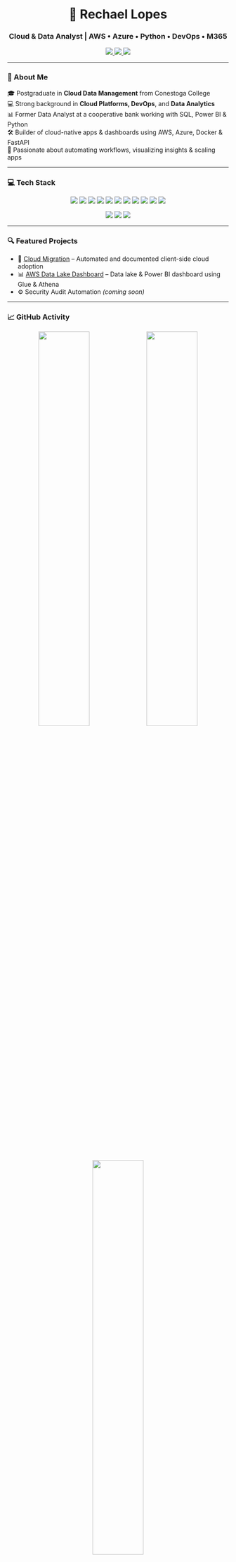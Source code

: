 <!-- GitHub Profile README - Rechael Lopes -->

<h1 align="center">🚀 Rechael Lopes</h1>
<h3 align="center">Cloud & Data Analyst | AWS • Azure • Python • DevOps • M365</h3>

<p align="center">
  <a href="mailto:lopes.rechael1307@gmail.com">
    <img src="https://img.shields.io/badge/Gmail-red?style=flat&logo=gmail&logoColor=white" />
  </a>
  <a href="https://linkedin.com/in/rechael-lopes" target="_blank">
    <img src="https://img.shields.io/badge/LinkedIn-blue?style=flat&logo=linkedin&logoColor=white" />
  </a>
  <a href="https://github.com/RechaelLop" target="_blank">
    <img src="https://img.shields.io/badge/GitHub-black?style=flat&logo=github" />
  </a>
</p>

---

### 🌟 About Me

🎓 Postgraduate in **Cloud Data Management** from Conestoga College  
💻 Strong background in **Cloud Platforms, DevOps**, and **Data Analytics**  
📊 Former Data Analyst at a cooperative bank working with SQL, Power BI & Python  
🛠️ Builder of cloud-native apps & dashboards using AWS, Azure, Docker & FastAPI  
🚀 Passionate about automating workflows, visualizing insights & scaling apps  

---

### 💻 Tech Stack

<p align="center">
  <img src="https://img.shields.io/badge/Python-black?style=flat-square&logo=python" />
  <img src="https://img.shields.io/badge/PHP-777BB4?style=flat-square&logo=php" />
  <img src="https://img.shields.io/badge/Node.js-339933?style=flat-square&logo=nodedotjs" />
  <img src="https://img.shields.io/badge/React-61DAFB?style=flat-square&logo=react" />
  <img src="https://img.shields.io/badge/.NET-512BD4?style=flat-square&logo=dotnet" />
  <img src="https://img.shields.io/badge/FastAPI-009688?style=flat-square&logo=fastapi" />
  <img src="https://img.shields.io/badge/Docker-2496ED?style=flat-square&logo=docker" />
  <img src="https://img.shields.io/badge/GitHub_Actions-2088FF?style=flat-square&logo=githubactions" />
  <img src="https://img.shields.io/badge/Power_BI-F2C811?style=flat-square&logo=powerbi" />
  <img src="https://img.shields.io/badge/AWS-orange?style=flat-square&logo=amazonaws" />
  <img src="https://img.shields.io/badge/Azure-blue?style=flat-square&logo=microsoftazure" />
</p>

<p align="center">
  <img src="https://img.shields.io/badge/MySQL-4479A1?style=flat-square&logo=mysql" />
  <img src="https://img.shields.io/badge/PostgreSQL-336791?style=flat-square&logo=postgresql" />
  <img src="https://img.shields.io/badge/MongoDB-47A248?style=flat-square&logo=mongodb" />
</p>

---

### 🔍 Featured Projects

- 🔭 [Cloud Migration](https://github.com/RechaelLop/Cloud-Migration) – Automated and documented client-side cloud adoption
- 📊 [AWS Data Lake Dashboard](https://github.com/RechaelLop/PlantUnify) – Data lake & Power BI dashboard using Glue & Athena
- ⚙️ Security Audit Automation *(coming soon)* 

---

### 📈 GitHub Activity

<p align="center">
  <img src="https://github-readme-stats.vercel.app/api?username=RechaelLop&show_icons=true&theme=tokyonight" width="48%" />
  <img src="https://github-readme-streak-stats.herokuapp.com/?user=RechaelLop&theme=tokyonight" width="48%" />
</p>

<p align="center">
  <img src="https://github-readme-stats.vercel.app/api/top-langs/?username=RechaelLop&layout=compact&theme=tokyonight" width="48%" />
</p>

---

### 🤝 Let's Collaborate

💡 Open to collaborating on **cloud-native apps**, **data dashboards**, or **DevOps pipelines**  
📬 Reach out on [LinkedIn](https://linkedin.com/in/rechael-lopes) or [Email me](mailto:lopes.rechael1307@gmail.com)  
🌱 Always learning, always building!

---

